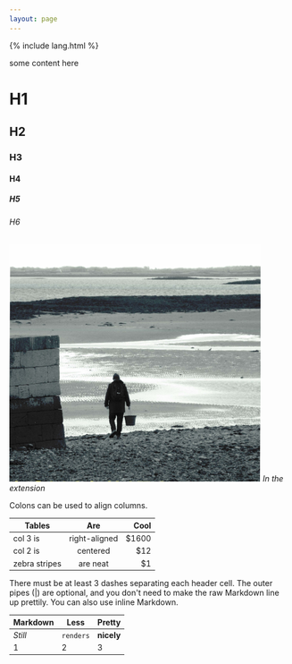 ```yaml
---
layout: page
---
```

{% include lang.html %}

some content here

# H1
## H2
### H3
#### H4
##### H5
###### H6

![Caoilte Breatnach 1](/assets/longlines-cover-square-01.png "Caoilte Breatnach 2")
_In the extension_

Colons can be used to align columns.

| Tables        | Are           | Cool  |
| ------------- |:-------------:| -----:|
| col 3 is      | right-aligned | $1600 |
| col 2 is      | centered      |   $12 |
| zebra stripes | are neat      |    $1 |

There must be at least 3 dashes separating each header cell.
The outer pipes (|) are optional, and you don't need to make the 
raw Markdown line up prettily. You can also use inline Markdown.

Markdown | Less | Pretty
--- | --- | ---
*Still* | `renders` | **nicely**
1 | 2 | 3